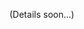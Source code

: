 <!-- 
.. title: Seismic Imaging
.. slug: index
.. date: 2014-09-25 21:02:28 UTC-05:00
.. tags: 
.. link: 
.. description: 
.. type: text
-->

(Details soon...)
